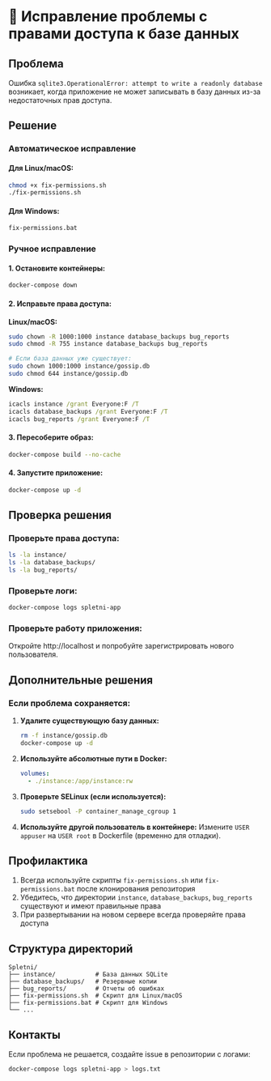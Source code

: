# 🔧 Исправление проблемы с правами доступа к базе данных

## Проблема
Ошибка `sqlite3.OperationalError: attempt to write a readonly database` возникает, когда приложение не может записывать в базу данных из-за недостаточных прав доступа.

## Решение

### Автоматическое исправление

#### Для Linux/macOS:
```bash
chmod +x fix-permissions.sh
./fix-permissions.sh
```

#### Для Windows:
```cmd
fix-permissions.bat
```

### Ручное исправление

#### 1. Остановите контейнеры:
```bash
docker-compose down
```

#### 2. Исправьте права доступа:

**Linux/macOS:**
```bash
sudo chown -R 1000:1000 instance database_backups bug_reports
sudo chmod -R 755 instance database_backups bug_reports

# Если база данных уже существует:
sudo chown 1000:1000 instance/gossip.db
sudo chmod 644 instance/gossip.db
```

**Windows:**
```cmd
icacls instance /grant Everyone:F /T
icacls database_backups /grant Everyone:F /T
icacls bug_reports /grant Everyone:F /T
```

#### 3. Пересоберите образ:
```bash
docker-compose build --no-cache
```

#### 4. Запустите приложение:
```bash
docker-compose up -d
```

## Проверка решения

### Проверьте права доступа:
```bash
ls -la instance/
ls -la database_backups/
ls -la bug_reports/
```

### Проверьте логи:
```bash
docker-compose logs spletni-app
```

### Проверьте работу приложения:
Откройте http://localhost и попробуйте зарегистрировать нового пользователя.

## Дополнительные решения

### Если проблема сохраняется:

1. **Удалите существующую базу данных:**
   ```bash
   rm -f instance/gossip.db
   docker-compose up -d
   ```

2. **Используйте абсолютные пути в Docker:**
   ```yaml
   volumes:
     - ./instance:/app/instance:rw
   ```

3. **Проверьте SELinux (если используется):**
   ```bash
   sudo setsebool -P container_manage_cgroup 1
   ```

4. **Используйте другой пользователь в контейнере:**
   Измените `USER appuser` на `USER root` в Dockerfile (временно для отладки).

## Профилактика

1. Всегда используйте скрипты `fix-permissions.sh` или `fix-permissions.bat` после клонирования репозитория
2. Убедитесь, что директории `instance`, `database_backups`, `bug_reports` существуют и имеют правильные права
3. При развертывании на новом сервере всегда проверяйте права доступа

## Структура директорий

```
Spletni/
├── instance/           # База данных SQLite
├── database_backups/   # Резервные копии
├── bug_reports/        # Отчеты об ошибках
├── fix-permissions.sh  # Скрипт для Linux/macOS
├── fix-permissions.bat # Скрипт для Windows
└── ...
```

## Контакты

Если проблема не решается, создайте issue в репозитории с логами:
```bash
docker-compose logs spletni-app > logs.txt
```

